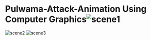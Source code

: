 
# Pulwama-Attack-Animation Using Computer Graphics![scene1](https://user-images.githubusercontent.com/96337859/179342940-086078ad-598f-4c92-8b6a-9e47c5440b0a.png)
![scene2](https://user-images.githubusercontent.com/96337859/179342943-af68d25b-daaa-4f11-a201-394afabb63c5.png)
![scene3](https://user-images.githubusercontent.com/96337859/179342947-15e37065-944c-4f9a-8615-ea60106b2d35.png)
